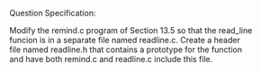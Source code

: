 Question Specification:  
  
Modify the remind.c program of Section 13.5 so that the read_line  
funcion is in a separate file named readline.c. Create a header  
file named readline.h that contains a prototype for the function  
and have both remind.c and readline.c include this file.